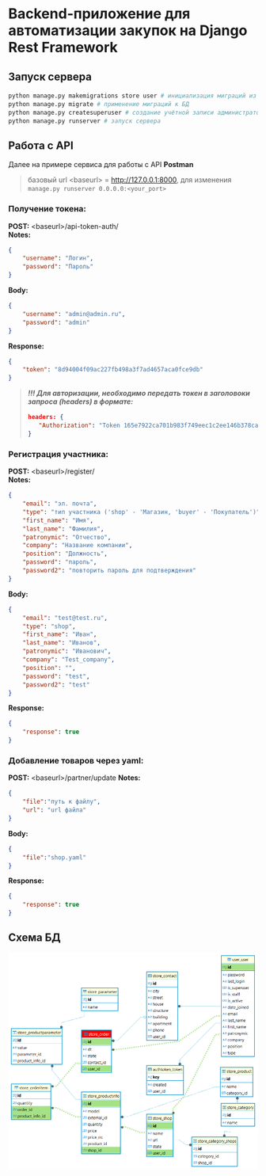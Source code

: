 # Backend-приложение для автоматизации закупок на Django Rest Framework

## Запуск сервера
```bash
python manage.py makemigrations store user # инициализация миграций из моделей приложений
python manage.py migrate # применение миграций к БД
python manage.py createsuperuser # создание учётной записи администратора (e.g. login:admin@admin.ru; password: admin)
python manage.py runserver # запуск сервера
```
## Работа с API
Далее на примере сервиса для работы с API **Postman**  
> базовый url \<baseurl\> = http://127.0.0.1:8000, для изменения `manage.py runserver 0.0.0.0:<your_port>`  
### Получение токена:  
**POST:** \<baseurl\>/api-token-auth/  
**Notes:**  
```json
{
    "username": "Логин",
    "password": "Пароль" 
}
```
**Body:**  
```json
{
    "username": "admin@admin.ru",
    "password": "admin" 
}
```
**Response:**  
```json
{
    "token": "8d94004f09ac227fb498a3f7ad4657aca0fce9db"
}
```
> ***!!! Для авторизации, необходимо передать токен в заголовоки запроса (headers) в формате:***
> ```json
> headers: {
>    "Authorization": "Token 165e7922ca701b983f749eec1c2ee146b378cad9"
> }
>  ```

### Регистрация участника:  
**POST:** \<baseurl\>/register/  
**Notes:**  
```json
{
    "email": "эл. почта", 
    "type": "тип участника ('shop' - 'Магазин, 'buyer' - 'Покупатель')", 
    "first_name": "Имя", 
    "last_name": "Фамилия", 
    "patronymic": "Отчество", 
    "company": "Название компании", 
    "position": "Должность", 
    "password": "пароль", 
    "password2": "повторить пароль для подтверждения"
}
```
**Body:**  
```json
{
    "email": "test@test.ru", 
    "type": "shop", 
    "first_name": "Иван", 
    "last_name": "Иванов", 
    "patronymic": "Иванович", 
    "company": "Test_company", 
    "position": "", 
    "password": "test", 
    "password2": "test"
}
```
**Response:**  
```json
{
    "response": true
}
```

### Добавление товаров через yaml:  
**POST:** \<baseurl\>/partner/update
**Notes:**  
```json
{
    "file":"путь к файлу",
    "url": "url файла"
}
```
**Body:**  
```json
{
    "file":"shop.yaml"
}
```
**Response:**  
```json
{
    "response": true
}
```

## Схема БД
![](Assets/db_lite.sqlite3.png)